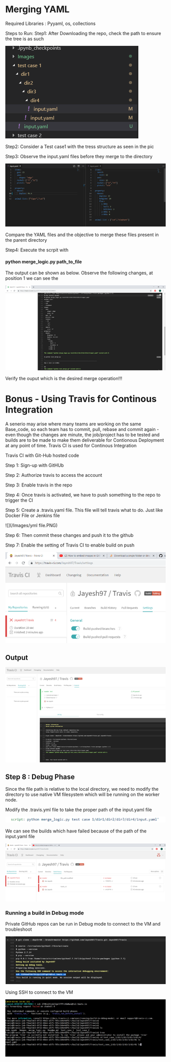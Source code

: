 # Merging YAML

Required Libraries : Pyyaml, os, collections

Steps to Run:
Step1: After Downloading the repo, check the path to ensure the tree is as such

![](/Images/test_Case1_tree.PNG)

Step2: Consider a Test case1 with the tress structure as seen in the pic

Step3: Observe the input.yaml files before they merge to the directory

![](/Images/before_modify.PNG)

Compare the YAML files and the objective to merge these files present in the parent directory

Step4: Execute the scrpit with 

#### python merge_logic.py path_to_file

The output can be shown as below. Observe the following changes, at position 1 we can see the 

![](/Images/Modified_file.PNG)

Verify the ouput which is the desired merge operation!!!


# Bonus - Using Travis for Continous Integration

A senerio may arise where many teams are working on the same Base_code, so each team has to commit, pull, rebase and commit again - even though the changes are minute, the job/project has to be tested and builds are to be made to make them deliverable for Contionous Deployment at any point of time. Travis CI is used for Continous Integration 

Travis CI with Git-Hub hosted code

Step 1: Sign-up with GitHUb

Step 2: Authorize travis to access the account 

Step 3: Enable travis in the repo

Step 4: Once travis is activated, we have to push something to the repo to trigger the CI

Step 5: Create a .travis.yaml file. This file will tell travis what to do. Just like Docker File or Jenkins file

![](/Images/yml file.PNG)

Step 6: Then commit these changes and push it to the github

Step 7: Enable the setting of Travis CI to enable build on push 

![](/Images/build_options.PNG)

## Output

![](/Images/output.PNG)

## Step 8 : Debug Phase

Since the file path is relative to the local directory, we need to modify the directory to use native VM filesystem which will be running on the worker node.

Modify the .travis.yml file to take the proper path of the input.yaml file

![](/Images/debug_1.PNG)

We can see the builds which have failed because of the path of the input.yaml file

![](/Images/debug_2.PNG)

### Running a build in Debug mode

Private GitHub repos can be run in Debug mode to connect to the VM and troubleshoot

![](/Images/debug_2_1.PNG)

Using SSH to connect to the VM

![](/Images/debug_3.PNG)

